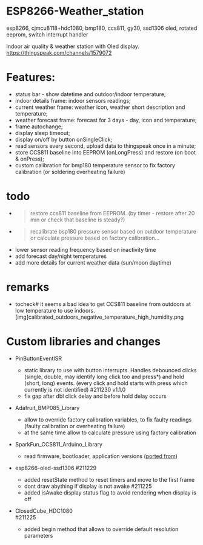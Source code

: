 # ESP8266-Weather_station
esp8266, cjmcu8118+hdc1080, bmp180, ccs811, gy30, ssd1306 oled, rotated eeprom, switch interrupt handler

 Indoor air quality & weather station with Oled display.
 https://thingspeak.com/channels/1579072
 
# Features:
  - status bar - show datetime and outdoor/indoor temperature;
  - indoor details frame: indoor sensors readings;
  - current weather frame: weather icon, weather short description and temperature;
  - weather forecast frame: forecast for 3 days - day, icon and temperature;
  - frame autochange;
  - display sleep timeout;
  - display on/off by button onSingleClick;
  - read sensors every second, upload data to thingspeak once in a minute;
  - store CCS811 baseline into EEPROM (onLongPress) and restore (on boot & onPress);
  - custom calibration for bmp180 temperature sensor to fix factory calibration (or soldering overheating failure)

# todo
  - > restore ccs811 baseline from EEPROM. (by timer - restore after 20 min or check that baseline is steady?)
  - > recalibrate bsp180 pressure sensor based on outdoor temperature or calculate pressure based on factory calibration...
  - lower sensor reading frequency based on inactivity time
  - add forecast day/night temperatures 
  - add more details for current weather data (sun/moon daytime)
  
# remarks
  - tocheck# it seems a bad idea to get CCS811 baseline from outdoors at low temperature to use indoors.
  [img]calibrated_outdoors_negative_temperature_high_humidity.png
  
# Custom libraries and changes 
 * PinButtonEventISR
   - static library to use with button interrupts. Handles debounced clicks (single, double, may identify long click too and press*) and hold (short, long) events. 
     (every click and hold starts with press which currently is not identified)
   #211230 v1.1.0
    - fix gap after dbl click delay and before hold delay occurs
  
 * Adafruit_BMP085_Library
   - allow to override factory calibration variables, to fix faulty readings (faulty calibration or overheating failure)
   - at the same time allow to calculate pressure using factory calibration
    
 * SparkFun_CCS811_Arduino_Library
   - read firmware, bootloader, application versions ([ported from](https://github.com/maarten-pennings/CCS811))
   
 * esp8266-oled-ssd1306
  #211229
   - added resetState method to reset timers and move to the first frame
   - dont draw abything if display is not awake
  #211225
   - added isAwake display status flag to avoid rendering when display is off
 
 * ClosedCube_HDC1080  
  #211225
   - added begin method that allows to override default resolution parameters

